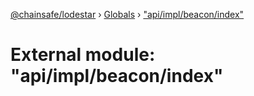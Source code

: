 [@chainsafe/lodestar](../README.md) › [Globals](../globals.md) › ["api/impl/beacon/index"](_api_impl_beacon_index_.md)

# External module: "api/impl/beacon/index"


